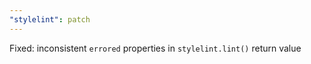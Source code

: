 ```yaml
---
"stylelint": patch
---
```


Fixed: inconsistent `errored` properties in `stylelint.lint()` return value

